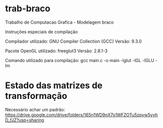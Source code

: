 # trab-braco
Trabalho de Computacao Grafica - Modelagem braco

Instruções especiais de compilação

Compilador utilizado: GNU Compiler Collection (GCC)
Versão: 9.3.0

Pacote OpenGL utilizado: freeglut3
Versão: 2.8.1-3

Comando utilizado para compilação: gcc main.c -o main -lglut -lGL -lGLU -lm


# Estado das matrizes de transformação

Necessário achar um padrão: https://drive.google.com/drive/folders/165n1WD9nX7s1WFZOTu5zpyw5yyhD_fJZ?usp=sharing
